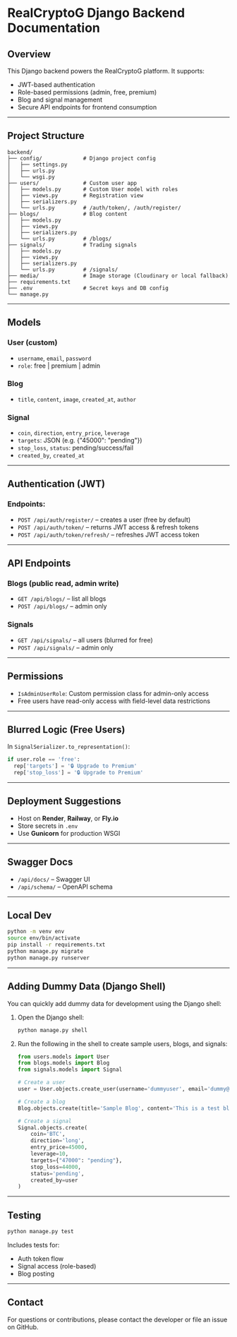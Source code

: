 # RealCryptoG Django Backend Documentation

## Overview

This Django backend powers the RealCryptoG platform. It supports:

* JWT-based authentication
* Role-based permissions (admin, free, premium)
* Blog and signal management
* Secure API endpoints for frontend consumption

---

## Project Structure

```
backend/
├── config/             # Django project config
│   ├── settings.py
│   ├── urls.py
│   └── wsgi.py
├── users/              # Custom user app
│   ├── models.py       # Custom User model with roles
│   ├── views.py        # Registration view
│   ├── serializers.py
│   └── urls.py         # /auth/token/, /auth/register/
├── blogs/              # Blog content
│   ├── models.py
│   ├── views.py
│   ├── serializers.py
│   └── urls.py         # /blogs/
├── signals/            # Trading signals
│   ├── models.py
│   ├── views.py
│   ├── serializers.py
│   └── urls.py         # /signals/
├── media/              # Image storage (Cloudinary or local fallback)
├── requirements.txt
├── .env                # Secret keys and DB config
└── manage.py
```

---

## Models

### User (custom)

* `username`, `email`, `password`
* `role`: free | premium | admin

### Blog

* `title`, `content`, `image`, `created_at`, `author`

### Signal

* `coin`, `direction`, `entry_price`, `leverage`
* `targets`: JSON (e.g. {"45000": "pending"})
* `stop_loss`, `status`: pending/success/fail
* `created_by`, `created_at`

---

## Authentication (JWT)

### Endpoints:

* `POST /api/auth/register/` – creates a user (free by default)
* `POST /api/auth/token/` – returns JWT access & refresh tokens
* `POST /api/auth/token/refresh/` – refreshes JWT access token

---

## API Endpoints

### Blogs (public read, admin write)

* `GET /api/blogs/` – list all blogs
* `POST /api/blogs/` – admin only

### Signals

* `GET /api/signals/` – all users (blurred for free)
* `POST /api/signals/` – admin only

---

## Permissions

* `IsAdminUserRole`: Custom permission class for admin-only access
* Free users have read-only access with field-level data restrictions

---

## Blurred Logic (Free Users)

In `SignalSerializer.to_representation()`:

```python
if user.role == 'free':
  rep['targets'] = '🔒 Upgrade to Premium'
  rep['stop_loss'] = '🔒 Upgrade to Premium'
```

---

## Deployment Suggestions

* Host on **Render**, **Railway**, or **Fly.io**
* Store secrets in `.env`
* Use **Gunicorn** for production WSGI

---

## Swagger Docs

* `/api/docs/` – Swagger UI
* `/api/schema/` – OpenAPI schema

---

## Local Dev

```bash
python -m venv env
source env/bin/activate
pip install -r requirements.txt
python manage.py migrate
python manage.py runserver
```

---
## Adding Dummy Data (Django Shell)

You can quickly add dummy data for development using the Django shell:

1. Open the Django shell:
   ```bash
   python manage.py shell
   ```

2. Run the following in the shell to create sample users, blogs, and signals:
   ```python
   from users.models import User
   from blogs.models import Blog
   from signals.models import Signal

   # Create a user
   user = User.objects.create_user(username='dummyuser', email='dummy@example.com', password='testpass', role='free')

   # Create a blog
   Blog.objects.create(title='Sample Blog', content='This is a test blog.', author=user)

   # Create a signal
   Signal.objects.create(
       coin='BTC',
       direction='long',
       entry_price=45000,
       leverage=10,
       targets={"47000": "pending"},
       stop_loss=44000,
       status='pending',
       created_by=user
   )
   ```
---
## Testing

```bash
python manage.py test
```

Includes tests for:

* Auth token flow
* Signal access (role-based)
* Blog posting

---

## Contact

For questions or contributions, please contact the developer or file an issue on GitHub.
